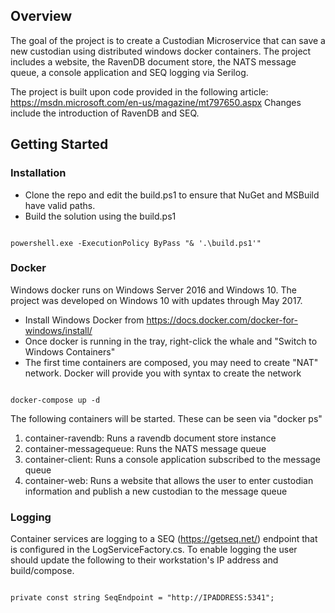 
## Overview

The goal of the project is to create a Custodian Microservice that can save a new custodian using distributed windows docker containers. The project includes a website, the RavenDB document store, the NATS message queue, a console application and SEQ logging via Serilog.

The project is built upon code provided in the following article: https://msdn.microsoft.com/en-us/magazine/mt797650.aspx
Changes include the introduction of RavenDB and SEQ.

## Getting Started

### Installation

* Clone the repo and edit the build.ps1 to ensure that NuGet and MSBuild have valid paths.
* Build the solution using the build.ps1

```build

powershell.exe -ExecutionPolicy ByPass "& '.\build.ps1'"

```

### Docker

Windows docker runs on Windows Server 2016 and Windows 10. The project was developed on Windows 10 with updates through May 2017.

* Install Windows Docker from https://docs.docker.com/docker-for-windows/install/
* Once docker is running in the tray, right-click the whale and "Switch to Windows Containers"
* The first time containers are composed, you may need to create "NAT" network. Docker will provide you with syntax to create the network

```docker

docker-compose up -d

```

The following containers will be started. These can be seen via "docker ps"

1. container-ravendb: Runs a ravendb document store instance
2. container-messagequeue: Runs the NATS message queue
3. container-client: Runs a console application subscribed to the message queue
4. container-web: Runs a website that allows the user to enter custodian information and publish a new custodian to the message queue

### Logging

Container services are logging to a SEQ (https://getseq.net/) endpoint that is configured in the LogServiceFactory.cs. To enable logging the user should update the following to their workstation's IP address and build/compose.

```seq endpoint

private const string SeqEndpoint = "http://IPADDRESS:5341";

```